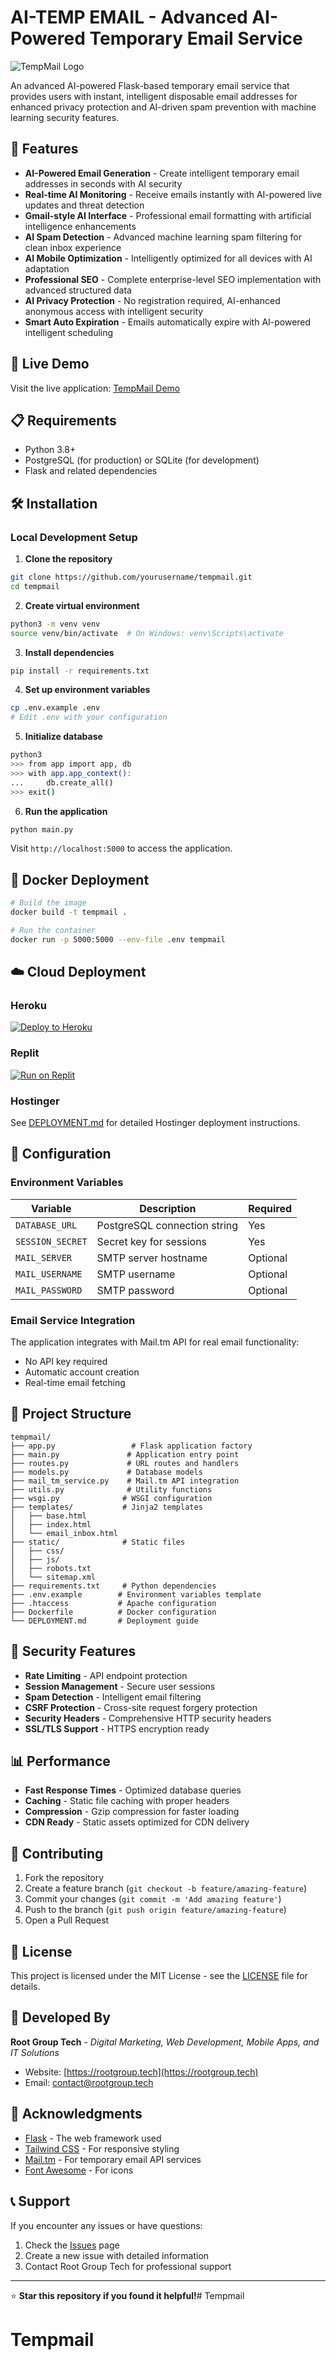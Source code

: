 # AI-TEMP EMAIL - Advanced AI-Powered Temporary Email Service

![TempMail Logo](https://via.placeholder.com/400x100/2563eb/ffffff?text=TempMail)

An advanced AI-powered Flask-based temporary email service that provides users with instant, intelligent disposable email addresses for enhanced privacy protection and AI-driven spam prevention with machine learning security features.

## 🌟 Features

- **AI-Powered Email Generation** - Create intelligent temporary email addresses in seconds with AI security
- **Real-time AI Monitoring** - Receive emails instantly with AI-powered live updates and threat detection
- **Gmail-style AI Interface** - Professional email formatting with artificial intelligence enhancements
- **AI Spam Detection** - Advanced machine learning spam filtering for clean inbox experience
- **AI Mobile Optimization** - Intelligently optimized for all devices with AI adaptation
- **Professional SEO** - Complete enterprise-level SEO implementation with advanced structured data
- **AI Privacy Protection** - No registration required, AI-enhanced anonymous access with intelligent security
- **Smart Auto Expiration** - Emails automatically expire with AI-powered intelligent scheduling

## 🚀 Live Demo

Visit the live application: [TempMail Demo](https://your-domain.com)

## 📋 Requirements

- Python 3.8+
- PostgreSQL (for production) or SQLite (for development)
- Flask and related dependencies

## 🛠️ Installation

### Local Development Setup

1. **Clone the repository**
```bash
git clone https://github.com/yourusername/tempmail.git
cd tempmail
```

2. **Create virtual environment**
```bash
python3 -m venv venv
source venv/bin/activate  # On Windows: venv\Scripts\activate
```

3. **Install dependencies**
```bash
pip install -r requirements.txt
```

4. **Set up environment variables**
```bash
cp .env.example .env
# Edit .env with your configuration
```

5. **Initialize database**
```bash
python3
>>> from app import app, db
>>> with app.app_context():
...     db.create_all()
>>> exit()
```

6. **Run the application**
```bash
python main.py
```

Visit `http://localhost:5000` to access the application.

## 🐳 Docker Deployment

```bash
# Build the image
docker build -t tempmail .

# Run the container
docker run -p 5000:5000 --env-file .env tempmail
```

## ☁️ Cloud Deployment

### Heroku
[![Deploy to Heroku](https://www.herokucdn.com/deploy/button.svg)](https://heroku.com/deploy)

### Replit
[![Run on Replit](https://repl.it/badge/github/yourusername/tempmail)](https://repl.it/github/yourusername/tempmail)

### Hostinger
See [DEPLOYMENT.md](DEPLOYMENT.md) for detailed Hostinger deployment instructions.

## 🔧 Configuration

### Environment Variables

| Variable | Description | Required |
|----------|-------------|----------|
| `DATABASE_URL` | PostgreSQL connection string | Yes |
| `SESSION_SECRET` | Secret key for sessions | Yes |
| `MAIL_SERVER` | SMTP server hostname | Optional |
| `MAIL_USERNAME` | SMTP username | Optional |
| `MAIL_PASSWORD` | SMTP password | Optional |

### Email Service Integration

The application integrates with Mail.tm API for real email functionality:
- No API key required
- Automatic account creation
- Real-time email fetching

## 📁 Project Structure

```
tempmail/
├── app.py                 # Flask application factory
├── main.py               # Application entry point
├── routes.py             # URL routes and handlers
├── models.py             # Database models
├── mail_tm_service.py    # Mail.tm API integration
├── utils.py              # Utility functions
├── wsgi.py              # WSGI configuration
├── templates/           # Jinja2 templates
│   ├── base.html
│   ├── index.html
│   └── email_inbox.html
├── static/              # Static files
│   ├── css/
│   ├── js/
│   ├── robots.txt
│   └── sitemap.xml
├── requirements.txt     # Python dependencies
├── .env.example        # Environment variables template
├── .htaccess           # Apache configuration
├── Dockerfile          # Docker configuration
└── DEPLOYMENT.md       # Deployment guide
```

## 🔐 Security Features

- **Rate Limiting** - API endpoint protection
- **Session Management** - Secure user sessions
- **Spam Detection** - Intelligent email filtering
- **CSRF Protection** - Cross-site request forgery protection
- **Security Headers** - Comprehensive HTTP security headers
- **SSL/TLS Support** - HTTPS encryption ready

## 📊 Performance

- **Fast Response Times** - Optimized database queries
- **Caching** - Static file caching with proper headers
- **Compression** - Gzip compression for faster loading
- **CDN Ready** - Static assets optimized for CDN delivery

## 🤝 Contributing

1. Fork the repository
2. Create a feature branch (`git checkout -b feature/amazing-feature`)
3. Commit your changes (`git commit -m 'Add amazing feature'`)
4. Push to the branch (`git push origin feature/amazing-feature`)
5. Open a Pull Request

## 📝 License

This project is licensed under the MIT License - see the [LICENSE](LICENSE) file for details.

## 🏢 Developed By

**Root Group Tech** - *Digital Marketing, Web Development, Mobile Apps, and IT Solutions*

- Website: [https://rootgroup.tech](https://rootgroup.tech)
- Email: contact@rootgroup.tech

## 🙏 Acknowledgments

- [Flask](https://flask.palletsprojects.com/) - The web framework used
- [Tailwind CSS](https://tailwindcss.com/) - For responsive styling
- [Mail.tm](https://mail.tm/) - For temporary email API services
- [Font Awesome](https://fontawesome.com/) - For icons

## 📞 Support

If you encounter any issues or have questions:

1. Check the [Issues](https://github.com/yourusername/tempmail/issues) page
2. Create a new issue with detailed information
3. Contact Root Group Tech for professional support

---

⭐ **Star this repository if you found it helpful!**# Tempmail
# Tempmail
